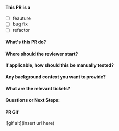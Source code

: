 #### This PR is a
- [ ] feauture
- [ ] bug fix
- [ ] refactor
#### What's this PR do?
#### Where should the reviewer start?
#### If applicable, how should this be manually tested?
#### Any background context you want to provide?
#### What are the relevant tickets?
#### Questions or Next Steps:
#### PR Gif
![gif alt](insert url here)
